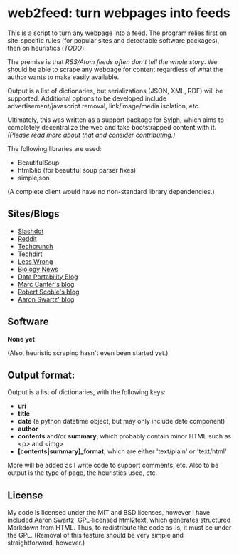 web2feed: turn webpages into feeds
==================================
This is a script to turn any webpage into a feed. The program relies first on
site-specific rules (for popular sites and detectable software packages), then
on heuristics (_TODO_).

The premise is that _RSS/Atom feeds often don't tell the whole story_. We
should be able to scrape any webpage for content regardless of what the
author wants to make easily available.

Output is a list of dictionaries, but serializations (JSON, XML, RDF) will be
supported. Additional options to be developed include advertisement/javascript
removal, link/image/media isolation, etc.

Ultimately, this was written as a support package for 
[Sylph](http://github.com/echelon/sylph), which aims to completely decentralize
the web and take bootstrapped content with it. _(Please read more about that 
and consider contributing.)_

The following libraries are used:

* BeautifulSoup
* html5lib (for beautiful soup parser fixes)
* simplejson

(A complete client would have no non-standard library dependencies.)

Sites/Blogs
-----

* [Slashdot](http://slashdot.org)
* [Reddit](http://reddit.com)
* [Techcrunch](http://techcrunch.com)
* [Techdirt](http://techdirt.com)
* [Less Wrong](http://lesswrong.com)
* [Biology News](http://www.biologynews.net)
* [Data Portability Blog](http://blog.dataportability.org/)
* [Marc Canter's blog](http://blog.broadbandmechanics.com)
* [Robert Scoble's blog](http://scobleizer.com)
* [Aaron Swartz' blog](http://www.aaronsw.com/weblog/)

Software
--------

**None yet**

(Also, heuristic scraping hasn't even been started yet.)

Output format:
--------------

Output is a list of dictionaries, with the following keys:

* **uri**
* **title**
* **date** (a python datetime object, but may only include date component)
* **author**
* **contents** and/or **summary**, which probably contain minor HTML 
  such as &lt;p&gt; and &lt;img&gt;
* **[contents|summary]_format**, which are either 'text/plain' or 'text/html'


More will be added as I write code to support comments, etc. Also to be output is the type of page, the heuristics used, etc.

License
-------
My code is licensed under the MIT and BSD licenses, however I have included Aaron Swartz' GPL-licensed [html2text](http://www.aaronsw.com/2002/html2text/), which generates structured Markdown from HTML. Thus, to redistribute the code as-is, it must be under the GPL. (Removal of this feature should be very simple and straightforward, however.)

